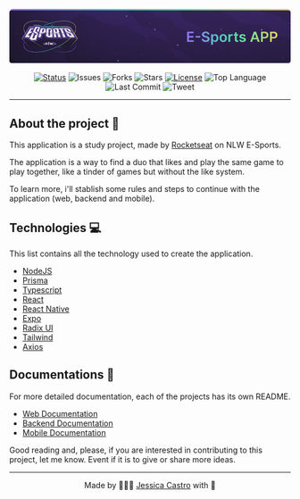 <p align="center">
 <img src="docs/git-cover.png" alt="Project logo">
</p>

<div align="center">

[![Status](https://img.shields.io/badge/status-active-success.svg)]()
![Issues](https://img.shields.io/github/issues/jessicacastro/nlw-esports)
![Forks](https://img.shields.io/github/forks/jessicacastro/nlw-esports)
![Stars](https://img.shields.io/github/stars/jessicacastro/nlw-esports)
[![License](https://img.shields.io/badge/license-MIT-blue.svg)](/LICENSE)
![Top Language](https://img.shields.io/github/languages/top/jessicacastro/nlw-esports)
![Last Commit](https://img.shields.io/github/last-commit/jessicacastro/nlw-esports)
![Tweet](https://img.shields.io/twitter/url?url=https%3A%2F%2Fgithub.com%2Fjessicacastro%2Fnlw-esports)
</div>

---

## About the project 🚀

This application is a study project, made by [Rocketseat](https://rocketseat.com/) on NLW E-Sports.

The application is a way to find a duo that likes and play the same game to play together, like a tinder of games but without the like system.

To learn more, i'll stablish some rules and steps to continue with the application (web, backend and mobile).

## Technologies 💻

This list contains all the technology used to create the application.

- [NodeJS](https://nodejs.org/)
- [Prisma](https://www.prisma.io/)
- [Typescript](https://www.typescriptlang.org/)
- [React](https://beta.reactjs.org/)
- [React Native](https://reactnative.dev/)
- [Expo](https://expo.dev/)
- [Radix UI](https://www.radix-ui.com/)
- [Tailwind](https://tailwindcss.com/)
- [Axios](https://axios-http.com/ptbr/docs/intro)

## Documentations 📂

For more detailed documentation, each of the projects has its own README.

- [Web Documentation](./web/README.md)
- [Backend Documentation](./backend/README.md)
- [Mobile Documentation](./mobile/README.md)

Good reading and, please, if you are interested in contributing to this project, let me know. Event if it is to give or share more ideas.

---

<p align="center">Made by 👩🏾‍💻 <a href="https://linkedin.com/in/jessicacastros">Jessica Castro</a> with 💙</p>
